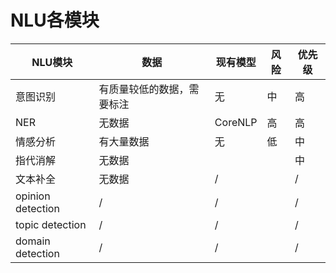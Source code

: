 # NLU各模块

| NLU模块           | 数据                       | 现有模型       | 风险 | 优先级 |
| ----------------- | -------------------------- | ------------ | ---- | ------ |
| 意图识别          | 有质量较低的数据，需要标注 | 无 | 中 | 高     |
| NER               | 无数据    | CoreNLP | 高 | 高     |
| 情感分析          | 有大量数据   | 无        | 低 | 中     |
| 指代消解          | 无数据 |   |      | 中     |
| 文本补全          | 无数据                       | /            |      | /      |
| opinion detection | /                          | /            |      | /      |
| topic detection   | /                          | /            |      | /      |
| domain detection  | /                          | /            |      | /      |